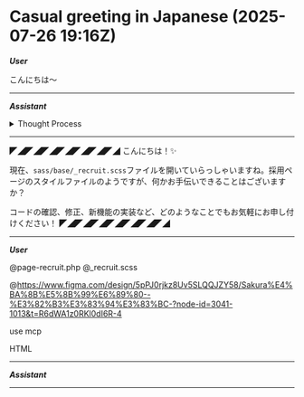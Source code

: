 <!-- Generated by SpecStory -->

# Casual greeting in Japanese (2025-07-26 19:16Z)

_**User**_

こんにちは〜

---

_**Assistant**_

<think><details><summary>Thought Process</summary>ユーザーからの挨拶「こんにちは〜」に対して、日本語で応答する必要がある。ルールで「Always respond in 日本語」と指定されている。

現在、ユーザーのワークスペースはWordPressのテーマディレクトリで、`sass/base/_recruit.scss`ファイルが開かれている状態。

簡潔で親しみやすい挨拶で返答し、何かお手伝いできることがあるかを聞いてみよう。</details></think>

---

◤◢◤◢◤◢◤◢◤◢◤◢◤◢
こんにちは！✨

現在、`sass/base/_recruit.scss`ファイルを開いていらっしゃいますね。採用ページのスタイルファイルのようですが、何かお手伝いできることはございますか？

コードの確認、修正、新機能の実装など、どのようなことでもお気軽にお申し付けください！
◤◢◤◢◤◢◤◢◤◢◤◢◤◢

---

_**User**_

@page-recruit.php @_recruit.scss 

@https://www.figma.com/design/5pPJ0rjkz8Uv5SLQQJZY58/Sakura%E4%BA%8B%E5%8B%99%E6%89%80--%E3%82%B3%E3%83%94%E3%83%BC-?node-id=3041-1013&t=R6dWA1z0RKl0dI6R-4 

use mcp 

HTML

---

_**Assistant**_



---


